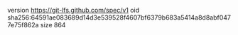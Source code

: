 version https://git-lfs.github.com/spec/v1
oid sha256:64591ae083689d14d3e539528f4607bf6379b683a5414a8d8abf0477e75f862a
size 864
